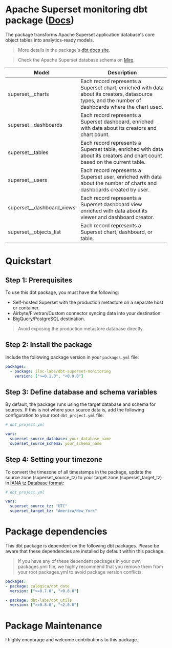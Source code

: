 # Apache Superset monitoring dbt package ([Docs](https://iloc-labs.github.io/dbt-superset-monitoring))

The package transforms Apache Superset application database's core object tables into analytics-ready models.
 

> More details in the package's [dbt docs site](https://iloc-labs.github.io/dbt-superset-monitoring).

>Check the Apache Superset database schema on [Miro](https://miro.com/app/board/uXjVPk0kAHg=/?share_link_id=740545995077).

| Model | Description |
| --- | --- |
| superset__charts | Each record represents a Superset chart, enriched with data about its creators, datasource types, and the number of dashboards where the chart used. |
| superset__dashboards | Each record represents a Superset dashboard, enriched with data about its creators and chart count. |
| superset__tables |  Each record represents a Superset table, enriched with data about its creators and chart count based on the current table. |
| superset__users | Each record represents a Superset user, enriched with data about the number of charts and dashboards created by user. |
| superset__dashboard_views | Each record represents a Superset dashboard view enriched with data about its viewer and dashboard creator. |
| superset__objects_list | Each record represents a Superset chart, dashboard, or table. |

#  Quickstart

## Step 1: Prerequisites

To use this dbt package, you must have the following:

- Self-hosted Superset with the production metastore on a separate host or container.
- Airbyte/Fivetran/Custom connector syncing data into your destination.
- BigQuery/PostgreSQL destination.

> Avoid exposing the production metastore database directly.

## Step 2: Install the package

Include the following package version in your `packages.yml` file:
```yaml
packages:
  - package: iloc-labs/dbt-superset-monitoring
    version: [">=0.1.0", "<0.9.0"]
```

## Step 3: Define database and schema variables
By default, the package runs using the target database and schema for sources. If this is not where your source data is, add the following configuration to your root `dbt_project.yml` file:
```yaml
# dbt_project.yml

vars:
  superset_source_database: your_database_name
  superset_source_schema: your_schema_name
```

## Step 4: Setting your timezone
To convert the timezone of all timestamps in the package, update the source zone (superset_source_tz) to your target zone (superset_target_tz) in [IANA tz Database format](https://en.wikipedia.org/wiki/List_of_tz_database_time_zones):

```yaml
# dbt_project.yml

vars:
  superset_source_tz: "UTC"
  superset_target_tz: "America/New_York"
```

# Package dependencies
This dbt package is dependent on the following dbt packages. Please be aware that these dependencies are installed by default within this package.

> If you have any of these dependent packages in your own packages.yml file, we highly recommend that you remove them from your root packages.yml to avoid package version conflicts.
```yaml
packages:
- package: calogica/dbt_date
  version: [">=0.7.0", "<0.8.0"]

- package: dbt-labs/dbt_utils
  version: [">=0.8.0", "<2.0.0"]
```

# Package Maintenance
I highly encourage and welcome contributions to this package.
